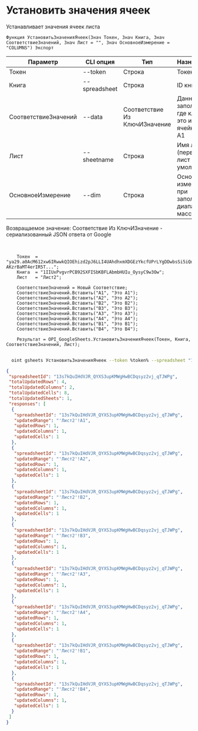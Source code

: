 ﻿---
sidebar_position: 1
---

# Установить значения ячеек
 Устанавливает значения ячеек листа



`Функция УстановитьЗначенияЯчеек(Знач Токен, Знач Книга, Знач СоответствиеЗначений, Знач Лист = "", Знач ОсновноеИзмерение = "COLUMNS") Экспорт`

  | Параметр | CLI опция | Тип | Назначение |
  |-|-|-|-|
  | Токен | --token | Строка | Токен |
  | Книга | --spreadsheet | Строка | ID книги |
  | СоответствиеЗначений | --data | Соответствие Из КлючИЗначение | Данные заполнения, где ключ это имя ячейки вида A1 |
  | Лист | --sheetname | Строка | Имя листа (первый лист по умолчанию) |
  | ОсновноеИзмерение | --dim | Строка | Основное измерение при заполнении диапазона массивом |

  
  Возвращаемое значение:   Соответствие Из КлючИЗначение - сериализованный JSON ответа от Google

<br/>




```bsl title="Пример кода"
    Токен  = "ya29.a0AcM612xw6IRwwkQIOEhizd2pJ6LLI4UAhdhxmXDGEzYkcfUPrLYgDDwbsSi5iQdc78WPs_1_Qor5KipuV6mAIvr6z-AKzrBaMT4erIR5T...";
    Книга  = "1IIUxPvgvrPCB92SXFISbKBFLAbmbHUIu_OysyC9w3Ow";
    Лист   = "Лист2";

    СоответствиеЗначений = Новый Соответствие;
    СоответствиеЗначений.Вставить("A1", "Это A1");
    СоответствиеЗначений.Вставить("A2", "Это A2");
    СоответствиеЗначений.Вставить("B2", "Это B2");
    СоответствиеЗначений.Вставить("B3", "Это B3");
    СоответствиеЗначений.Вставить("A3", "Это A3");
    СоответствиеЗначений.Вставить("A4", "Это A4");
    СоответствиеЗначений.Вставить("B1", "Это B1");
    СоответствиеЗначений.Вставить("B4", "Это B4");

    Результат = OPI_GoogleSheets.УстановитьЗначенияЯчеек(Токен, Книга, СоответствиеЗначений, Лист);
```



```sh title="Пример команды CLI"
    
  oint gsheets УстановитьЗначенияЯчеек --token %token% --spreadsheet "1Pu07Y5UiGVfW4fqfP7tcSQtdSX_2wdm2Ih23zlxJJwc" --data %data% --sheetname "Лист2" --dim %dim%

```

```json title="Результат"
{
 "spreadsheetId": "13s7kQuIHdVJR_QYXS3upKMWgHwBCDqsyz2vj_qTJWPg",
 "totalUpdatedRows": 4,
 "totalUpdatedColumns": 2,
 "totalUpdatedCells": 8,
 "totalUpdatedSheets": 1,
 "responses": [
  {
   "spreadsheetId": "13s7kQuIHdVJR_QYXS3upKMWgHwBCDqsyz2vj_qTJWPg",
   "updatedRange": "'Лист2'!A1",
   "updatedRows": 1,
   "updatedColumns": 1,
   "updatedCells": 1
  },
  {
   "spreadsheetId": "13s7kQuIHdVJR_QYXS3upKMWgHwBCDqsyz2vj_qTJWPg",
   "updatedRange": "'Лист2'!A2",
   "updatedRows": 1,
   "updatedColumns": 1,
   "updatedCells": 1
  },
  {
   "spreadsheetId": "13s7kQuIHdVJR_QYXS3upKMWgHwBCDqsyz2vj_qTJWPg",
   "updatedRange": "'Лист2'!B2",
   "updatedRows": 1,
   "updatedColumns": 1,
   "updatedCells": 1
  },
  {
   "spreadsheetId": "13s7kQuIHdVJR_QYXS3upKMWgHwBCDqsyz2vj_qTJWPg",
   "updatedRange": "'Лист2'!B3",
   "updatedRows": 1,
   "updatedColumns": 1,
   "updatedCells": 1
  },
  {
   "spreadsheetId": "13s7kQuIHdVJR_QYXS3upKMWgHwBCDqsyz2vj_qTJWPg",
   "updatedRange": "'Лист2'!A3",
   "updatedRows": 1,
   "updatedColumns": 1,
   "updatedCells": 1
  },
  {
   "spreadsheetId": "13s7kQuIHdVJR_QYXS3upKMWgHwBCDqsyz2vj_qTJWPg",
   "updatedRange": "'Лист2'!A4",
   "updatedRows": 1,
   "updatedColumns": 1,
   "updatedCells": 1
  },
  {
   "spreadsheetId": "13s7kQuIHdVJR_QYXS3upKMWgHwBCDqsyz2vj_qTJWPg",
   "updatedRange": "'Лист2'!B1",
   "updatedRows": 1,
   "updatedColumns": 1,
   "updatedCells": 1
  },
  {
   "spreadsheetId": "13s7kQuIHdVJR_QYXS3upKMWgHwBCDqsyz2vj_qTJWPg",
   "updatedRange": "'Лист2'!B4",
   "updatedRows": 1,
   "updatedColumns": 1,
   "updatedCells": 1
  }
 ]
}
```
